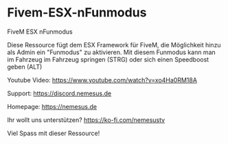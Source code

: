 # Fivem-ESX-nFunmodus
FiveM ESX nFunmodus

Diese Ressource fügt dem ESX Framework für FiveM, die Möglichkeit hinzu als Admin ein "Funmodus" zu aktivieren. Mit diesem Funmodus kann man im Fahrzeug im Fahrzeug springen (STRG) oder sich einen Speedboost geben (ALT)

Youtube Video: https://www.youtube.com/watch?v=xo4Ha0RM18A

Support: https://discord.nemesus.de

Homepage: https://nemesus.de

Ihr wollt uns unterstützen? https://ko-fi.com/nemesustv

Viel Spass mit dieser Ressource!
